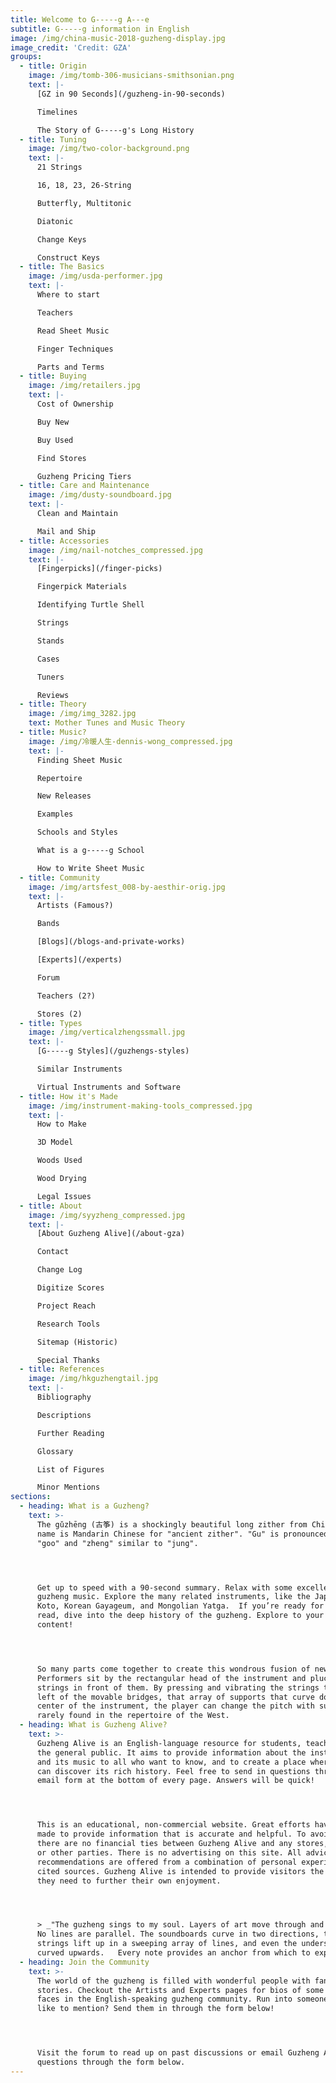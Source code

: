 ```yaml
---
title: Welcome to G-----g A---e
subtitle: G-----g information in English
image: /img/china-music-2018-guzheng-display.jpg
image_credit: 'Credit: GZA'
groups:
  - title: Origin
    image: /img/tomb-306-musicians-smithsonian.png
    text: |-
      [GZ in 90 Seconds](/guzheng-in-90-seconds)

      Timelines

      The Story of G-----g's Long History
  - title: Tuning
    image: /img/two-color-background.png
    text: |-
      21 Strings

      16, 18, 23, 26-String

      Butterfly, Multitonic

      Diatonic

      Change Keys

      Construct Keys
  - title: The Basics
    image: /img/usda-performer.jpg
    text: |-
      Where to start

      Teachers

      Read Sheet Music

      Finger Techniques

      Parts and Terms
  - title: Buying
    image: /img/retailers.jpg
    text: |-
      Cost of Ownership

      Buy New

      Buy Used

      Find Stores

      Guzheng Pricing Tiers
  - title: Care and Maintenance
    image: /img/dusty-soundboard.jpg
    text: |-
      Clean and Maintain

      Mail and Ship
  - title: Accessories
    image: /img/nail-notches_compressed.jpg
    text: |-
      [Fingerpicks](/finger-picks)

      Fingerpick Materials

      Identifying Turtle Shell

      Strings

      Stands

      Cases

      Tuners

      Reviews
  - title: Theory
    image: /img/img_3282.jpg
    text: Mother Tunes and Music Theory
  - title: Music?
    image: /img/冷暖人生-dennis-wong_compressed.jpg
    text: |-
      Finding Sheet Music

      Repertoire

      New Releases

      Examples

      Schools and Styles

      What is a g-----g School

      How to Write Sheet Music
  - title: Community
    image: /img/artsfest_008-by-aesthir-orig.jpg
    text: |-
      Artists (Famous?)

      Bands

      [Blogs](/blogs-and-private-works)

      [Experts](/experts)

      Forum

      Teachers (2?)

      Stores (2)
  - title: Types
    image: /img/verticalzhengssmall.jpg
    text: |-
      [G-----g Styles](/guzhengs-styles)

      Similar Instruments

      Virtual Instruments and Software
  - title: How it's Made
    image: /img/instrument-making-tools_compressed.jpg
    text: |-
      How to Make

      3D Model

      Woods Used

      Wood Drying

      Legal Issues
  - title: About
    image: /img/syyzheng_compressed.jpg
    text: |-
      [About Guzheng Alive](/about-gza)

      Contact

      Change Log

      Digitize Scores

      Project Reach

      Research Tools

      Sitemap (Historic)

      Special Thanks
  - title: References
    image: /img/hkguzhengtail.jpg
    text: |-
      Bibliography

      Descriptions

      Further Reading

      Glossary

      List of Figures

      Minor Mentions
sections:
  - heading: What is a Guzheng?
    text: >-
      The gǔzhēng (古筝) is a shockingly beautiful long zither from China. The
      name is Mandarin Chinese for "ancient zither". "Gu" is pronounced close to
      "goo" and "zheng" similar to "jung". 




      Get up to speed with a 90-second summary. Relax with some excellent
      guzheng music. Explore the many related instruments, like the Japanese
      Koto, Korean Gayageum, and Mongolian Yatga.  If you’re ready for a long
      read, dive into the deep history of the guzheng. Explore to your heart’s
      content!




      So many parts come together to create this wondrous fusion of new and old.
      Performers sit by the rectangular head of the instrument and pluck the
      strings in front of them. By pressing and vibrating the strings to the
      left of the movable bridges, that array of supports that curve down the
      center of the instrument, the player can change the pitch with subtleties
      rarely found in the repertoire of the West.
  - heading: What is Guzheng Alive?
    text: >-
      Guzheng Alive is an English-language resource for students, teachers, and
      the general public. It aims to provide information about the instrument
      and its music to all who want to know, and to create a place where people
      can discover its rich history. Feel free to send in questions through the
      email form at the bottom of every page. Answers will be quick!




      This is an educational, non-commercial website. Great efforts have been
      made to provide information that is accurate and helpful. To avoid bias
      there are no financial ties between Guzheng Alive and any stores, brands,
      or other parties. There is no advertising on this site. All advice and
      recommendations are offered from a combination of personal experience and
      cited sources. Guzheng Alive is intended to provide visitors the context
      they need to further their own enjoyment.




      > _"The guzheng sings to my soul. Layers of art move through and across.
      No lines are parallel. The soundboards curve in two directions, the
      strings lift up in a sweeping array of lines, and even the underside is
      curved upwards.   Every note provides an anchor from which to explore."_
  - heading: Join the Community
    text: >-
      The world of the guzheng is filled with wonderful people with fantastic
      stories. Checkout the Artists and Experts pages for bios of some of the
      faces in the English-speaking guzheng community. Run into someone you’d
      like to mention? Send them in through the form below!




      Visit the forum to read up on past discussions or email Guzheng Alive with
      questions through the form below.
---
```


